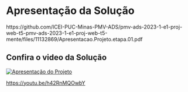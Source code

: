 # Apresentação da Solução

<div>
https://github.com/ICEI-PUC-Minas-PMV-ADS/pmv-ads-2023-1-e1-proj-web-t5-pmv-ads-2023-1-e1-proj-web-t5-mente/files/11132869/Apresentacao.Projeto.etapa.01.pdf
 </div>


## Confira o video da Solução

[![Apresentação do Projeto](https://img.youtube.com/vi/h42RnMQOwbY/default.jpg)](https://www.youtube.com/watch?v=h42RnMQOwbY)

https://youtu.be/h42RnMQOwbY


